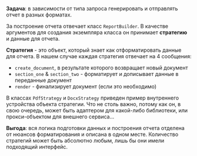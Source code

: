 **Задача**: в зависимости от типа запроса генерировать и отправлять отчет в разных форматах.

За построение отчета отвечает класс `ReportBuilder`. В качестве аргументов для создания экземпляра класса он принимает **стратегию** и данные для отчета.

**Стратегия** - это объект, который знает как отформатировать данные для отчета. В нашем случае каждая стратегия отвечает на 4 сообщения:
- `create_document`, в результате которого возвращает новый документ
- `section_one` & `section_two` - форматирует и дописывает данные в переданные документ
- `render` - финализирует документ (если это необходимо)

В классах `PdfStrategy` и `DocxStrategy` приведен пример внутреннего устройства объекта стратегии. Что не столь важно, потому как он, в свою очередь, может быть адаптером для какой-либо библиотеки, или прокси-объектом для внешнего сервиса...

**Выгода**: вся логика подготовки данных и построения отчета отделена от нюансов форматирования и описана в одном месте. Количество стратегий может быть абсолютно любым, лишь бы они имели подходящий интерфейс.
